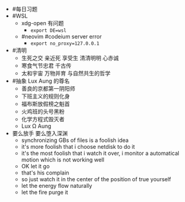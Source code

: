 - #每日习题
- #WSL
	- xdg-open 有问题
		- ```export DE=wsl```
	- #neovim #codeium server error
		- ```export no_proxy=127.0.0.1```
- #清明
	- 生死之交 亲近死 享受生 清清明明 心赤诚
	- 寒食气节忠君 千古传
	- 太和宇宙 万物并育 与自然共生的哲学
- #抽象 Lux Aung 的尊名
	- 善良的京都第一阴阳师
	- 下班主义的规则化身
	- 福布斯放假榜之魁首
	- 火鸡班的头号黑粉
	- 化学方程式毁灭者
	- Lux Ω Aung
- 要么放手 要么堕入深渊
	- synchronizing GBs of files is a foolish idea
	- it's more foolish that i choose netdisk to do it
	- it's the most foolish that i watch it over, i monitor a automatical motion which is not working well
	- OK let it go
	- that's his complain
	- so just watch it in the center of the position of true yourself
	- let the energy flow naturally
	- let the fire purge it